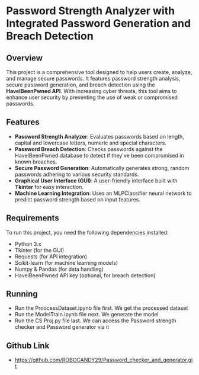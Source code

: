 # Password Strength Analyzer with Integrated Password Generation and Breach Detection

## Overview

This project is a comprehensive tool designed to help users create, analyze, and manage secure passwords. It features password strength analysis, secure password generation, and breach detection using the **HaveIBeenPwned API**. With increasing cyber threats, this tool aims to enhance user security by preventing the use of weak or compromised passwords.

## Features

- **Password Strength Analyzer**: Evaluates passwords based on length, capital and lowercase letters, numeric and special characters.
- **Password Breach Detection**: Checks passwords against the HaveIBeenPwned database to detect if they've been compromised in known breaches.
- **Secure Password Generation**: Automatically generates strong, random passwords adhering to various security standards.
- **Graphical User Interface (GUI)**: A user-friendly interface built with **Tkinter** for easy interaction.
- **Machine Learning Integration**: Uses an MLPClassifier neural network to predict password strength based on input features.

## Requirements

To run this project, you need the following dependencies installed:

- Python 3.x
- Tkinter (for the GUI)
- Requests (for API integration)
- Scikit-learn (for machine learning models)
- Numpy & Pandas (for data handling)
- HaveIBeenPwned API key (optional, for breach detection)

## Running 

- Run the ProocessDataset.ipynb file first. We get the processed dataset
- Run the ModelTrain.ipynb file next. We generate the model
- Run the CS Proj.py file last. We can access the Password strength checker and Password generator via it

## Github Link
- https://github.com/ROBOCANDY29/Password_checker_and_generator.git
